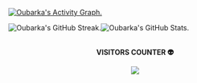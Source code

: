<!-- Contribution Graph -->
[![Oubarka's Activity Graph.](https://github-readme-activity-graph.vercel.app/graph?username=droubarka&theme=react-dark)](https://github.com/droubarka/droubarka)

<!-- (https://github.com/droubarka/droubarka) -->
<a href="https://github.com/droubarka/droubarka" style="text-decoration: none;">
<div align="center" style="display: flex;">
	<img alt="Oubarka's GitHub Streak." src="https://streak-stats.demolab.com?user=droubarka&theme=react&card_width=400"/>
	<img alt="Oubarka's GitHub Stats." src="https://github-readme-stats.vercel.app/api?username=droubarka&show_icons=true&theme=react&rank_icon=github&card_width=441"/>
</div>
</a>

<!-- Visits -->
<div align="center">
	<br/>
	<p align="center"><b> VISITORS COUNTER 👽 </b></p>
	<p align="center">
		<img align="center" src="https://profile-counter.glitch.me/{droubarka}/count.svg"/>
	</p>
</div>

